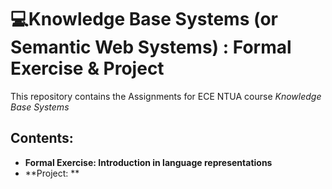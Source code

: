 # 💻Knowledge Base Systems (or Semantic Web Systems) : Formal Exercise & Project
This repository contains the Assignments for ECE NTUA course *Knowledge Base Systems*
## Contents:
* **Formal Exercise: Introduction in language representations**
* **Project: **
